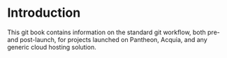 # Introduction

This git book contains information on the standard git workflow, both pre- and post-launch, for projects launched on Pantheon, Acquia, and any generic cloud hosting solution.

